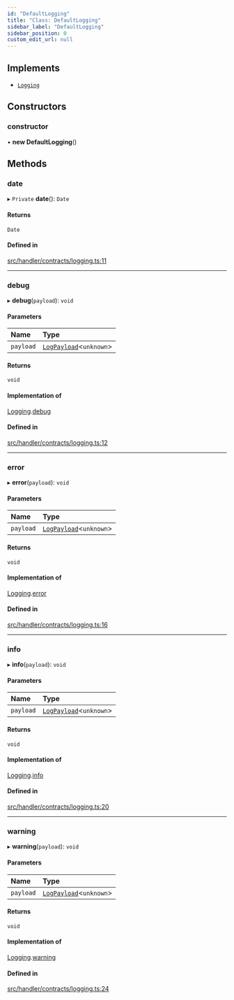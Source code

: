 ```yaml
---
id: "DefaultLogging"
title: "Class: DefaultLogging"
sidebar_label: "DefaultLogging"
sidebar_position: 0
custom_edit_url: null
---
```


## Implements

- [`Logging`](../interfaces/Logging.md)

## Constructors

### constructor

• **new DefaultLogging**()

## Methods

### date

▸ `Private` **date**(): `Date`

#### Returns

`Date`

#### Defined in

[src/handler/contracts/logging.ts:11](https://github.com/sern-handler/handler/blob/3daacfc/src/handler/contracts/logging.ts#L11)

___

### debug

▸ **debug**(`payload`): `void`

#### Parameters

| Name | Type |
| :------ | :------ |
| `payload` | [`LogPayload`](../modules.md#logpayload)<`unknown`\> |

#### Returns

`void`

#### Implementation of

[Logging](../interfaces/Logging.md).[debug](../interfaces/Logging.md#debug)

#### Defined in

[src/handler/contracts/logging.ts:12](https://github.com/sern-handler/handler/blob/3daacfc/src/handler/contracts/logging.ts#L12)

___

### error

▸ **error**(`payload`): `void`

#### Parameters

| Name | Type |
| :------ | :------ |
| `payload` | [`LogPayload`](../modules.md#logpayload)<`unknown`\> |

#### Returns

`void`

#### Implementation of

[Logging](../interfaces/Logging.md).[error](../interfaces/Logging.md#error)

#### Defined in

[src/handler/contracts/logging.ts:16](https://github.com/sern-handler/handler/blob/3daacfc/src/handler/contracts/logging.ts#L16)

___

### info

▸ **info**(`payload`): `void`

#### Parameters

| Name | Type |
| :------ | :------ |
| `payload` | [`LogPayload`](../modules.md#logpayload)<`unknown`\> |

#### Returns

`void`

#### Implementation of

[Logging](../interfaces/Logging.md).[info](../interfaces/Logging.md#info)

#### Defined in

[src/handler/contracts/logging.ts:20](https://github.com/sern-handler/handler/blob/3daacfc/src/handler/contracts/logging.ts#L20)

___

### warning

▸ **warning**(`payload`): `void`

#### Parameters

| Name | Type |
| :------ | :------ |
| `payload` | [`LogPayload`](../modules.md#logpayload)<`unknown`\> |

#### Returns

`void`

#### Implementation of

[Logging](../interfaces/Logging.md).[warning](../interfaces/Logging.md#warning)

#### Defined in

[src/handler/contracts/logging.ts:24](https://github.com/sern-handler/handler/blob/3daacfc/src/handler/contracts/logging.ts#L24)
